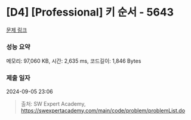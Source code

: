 # [D4] [Professional] 키 순서 - 5643 

[문제 링크](https://swexpertacademy.com/main/code/problem/problemDetail.do?contestProbId=AWXQsLWKd5cDFAUo) 

### 성능 요약

메모리: 97,060 KB, 시간: 2,635 ms, 코드길이: 1,846 Bytes

### 제출 일자

2024-09-05 23:06



> 출처: SW Expert Academy, https://swexpertacademy.com/main/code/problem/problemList.do